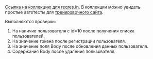 [Ссылка на коллекцию для reqres.in](https://www.getpostman.com/collections/ceee45297d0bae774069).
В коллекции можно увидеть простые автотесты для [тренировочного сайта](https://reqres.in/).

Выполняются проверки:
1. На наличие пользователя с id=10 после получения списка пользователей.
2. На значение токена после регистрации пользователя.
3. На значение поля Body после обновления данных пользователя.
4. Содержания Body после удаления пользователя.